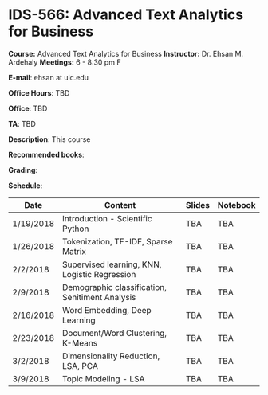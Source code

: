 # IDS-566: Advanced Text Analytics for Business

**Course:** Advanced Text Analytics for Business
**Instructor:** Dr. Ehsan M. Ardehaly
**Meetings:** 6 - 8:30 pm F

**E-mail**: ehsan at uic.edu

**Office Hours**: TBD

**Office**: TBD

**TA**: TBD


**Description**: This course

**Recommended books**:

**Grading**:

**Schedule**:

|Date|Content|Slides|Notebook|
|--|--|--|--|
|1/19/2018|Introduction - Scientific Python| TBA | TBA |
|1/26/2018|Tokenization, TF-IDF, Sparse Matrix| TBA | TBA |
|2/2/2018|Supervised learning, KNN, Logistic Regression| TBA | TBA |
|2/9/2018|Demographic classification, Senitiment Analysis| TBA | TBA |
|2/16/2018|Word Embedding, Deep Learning| TBA | TBA |
|2/23/2018|Document/Word Clustering, K-Means| TBA | TBA |
|3/2/2018|Dimensionality Reduction, LSA, PCA| TBA | TBA |
|3/9/2018|Topic Modeling - LSA| TBA | TBA |

